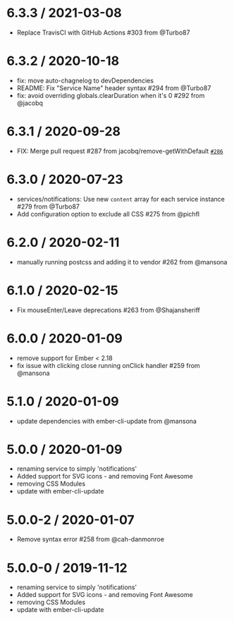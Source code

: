 6.3.3 / 2021-03-08
==================

  * Replace TravisCI with GitHub Actions #303 from @Turbo87

6.3.2 / 2020-10-18
==================

  * fix: move auto-chagnelog to devDependencies
  * README: Fix "Service Name" header syntax #294 from @Turbo87
  * fix: avoid overriding globals.clearDuration when it's 0 #292 from @jacobq

6.3.1 / 2020-09-28
==================

  * FIX: Merge pull request #287 from jacobq/remove-getWithDefault [`#286`](https://github.com/mansona/ember-cli-notifications/issues/286)

6.3.0 / 2020-07-23
==================

  * services/notifications: Use new `content` array for each service instance #279 from @Turbo87
  * Add configuration option to exclude all CSS #275 from @pichfl

6.2.0 / 2020-02-11
==================

  * manually running postcss and adding it to vendor #262 from @mansona

6.1.0 / 2020-02-15
==================

  * Fix mouseEnter/Leave deprecations #263 from @Shajansheriff

6.0.0 / 2020-01-09
==================

  * remove support for Ember < 2.18
  * fix issue with clicking close running onClick handler #259 from @mansona

5.1.0 / 2020-01-09
==================

  * update dependencies with ember-cli-update from @mansona

5.0.0 / 2020-01-09
==================
  * renaming service to simply 'notifications'
  * Added support for SVG icons - and removing Font Awesome
  * removing CSS Modules
  * update with ember-cli-update

5.0.0-2 / 2020-01-07
==================

  * Remove syntax error #258 from @cah-danmonroe

5.0.0-0 / 2019-11-12
==================

  * renaming service to simply 'notifications'
  * Added support for SVG icons - and removing Font Awesome
  * removing CSS Modules
  * update with ember-cli-update
